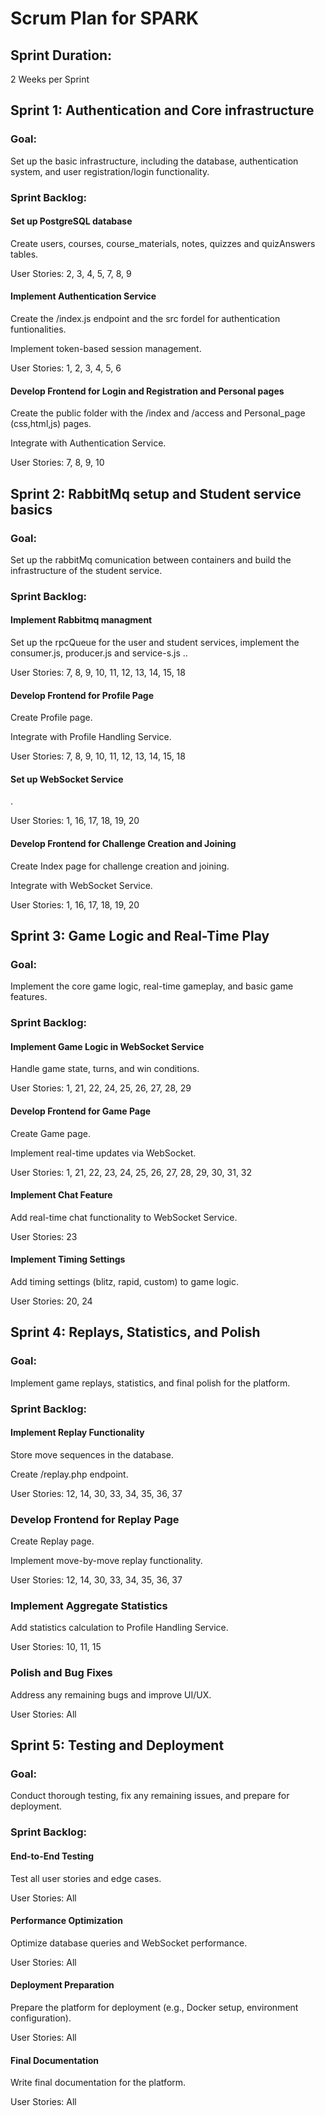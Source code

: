 # Scrum Plan for SPARK 

## Sprint Duration:

2 Weeks per Sprint

## Sprint 1: Authentication and Core infrastructure
### Goal:
Set up the basic infrastructure, including the database, authentication system, and user registration/login functionality.
### Sprint Backlog:

#### Set up PostgreSQL database
Create users, courses, course_materials, notes, quizzes and quizAnswers tables.

User Stories: 2, 3, 4, 5, 7, 8, 9

#### Implement Authentication Service

Create the /index.js endpoint and the src fordel for authentication funtionalities. 

Implement token-based session management.

User Stories: 1, 2, 3, 4, 5, 6

#### Develop Frontend for Login and Registration and Personal pages

Create the public folder with the /index and /access and Personal_page (css,html,js) pages.

Integrate with Authentication Service.

User Stories: 7, 8, 9, 10

## Sprint 2: RabbitMq setup and Student service basics  
### Goal: 
Set up the rabbitMq comunication between containers and build the infrastructure of the student service.

### Sprint Backlog:

#### Implement Rabbitmq managment
Set up the rpcQueue for the user and student services, implement the consumer.js, producer.js and service-s.js .. 

User Stories: 7, 8, 9, 10, 11, 12, 13, 14, 15, 18

#### Develop Frontend for Profile Page 

Create Profile page.

Integrate with Profile Handling Service.

User Stories: 7, 8, 9, 10, 11, 12, 13, 14, 15, 18

#### Set up WebSocket Service

.

User Stories: 1, 16, 17, 18, 19, 20

#### Develop Frontend for Challenge Creation and Joining

Create Index page for challenge creation and joining.

Integrate with WebSocket Service.

User Stories: 1, 16, 17, 18, 19, 20

## Sprint 3: Game Logic and Real-Time Play
### Goal:

Implement the core game logic, real-time gameplay, and basic game features.

### Sprint Backlog:

#### Implement Game Logic in WebSocket Service

Handle game state, turns, and win conditions.

User Stories: 1, 21, 22, 24, 25, 26, 27, 28, 29

#### Develop Frontend for Game Page

Create Game page.

Implement real-time updates via WebSocket.

User Stories: 1, 21, 22, 23, 24, 25, 26, 27, 28, 29, 30, 31, 32

#### Implement Chat Feature

Add real-time chat functionality to WebSocket Service.

User Stories: 23

#### Implement Timing Settings

Add timing settings (blitz, rapid, custom) to game logic.

User Stories: 20, 24

## Sprint 4: Replays, Statistics, and Polish
### Goal:

Implement game replays, statistics, and final polish for the platform.

### Sprint Backlog:

#### Implement Replay Functionality

Store move sequences in the database.

Create /replay.php endpoint.

User Stories: 12, 14, 30, 33, 34, 35, 36, 37

### Develop Frontend for Replay Page

Create Replay page.

Implement move-by-move replay functionality.

User Stories: 12, 14, 30, 33, 34, 35, 36, 37

### Implement Aggregate Statistics

Add statistics calculation to Profile Handling Service.

User Stories: 10, 11, 15

### Polish and Bug Fixes

Address any remaining bugs and improve UI/UX.

User Stories: All

## Sprint 5: Testing and Deployment
### Goal:

Conduct thorough testing, fix any remaining issues, and prepare for deployment.
### Sprint Backlog:

#### End-to-End Testing

Test all user stories and edge cases.

User Stories: All

#### Performance Optimization

Optimize database queries and WebSocket performance.

User Stories: All

#### Deployment Preparation

Prepare the platform for deployment (e.g., Docker setup, environment configuration).

User Stories: All

#### Final Documentation

Write final documentation for the platform.

User Stories: All
